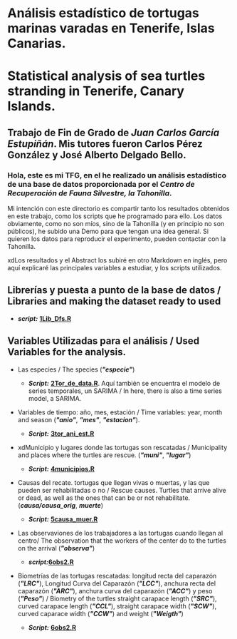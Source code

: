 # <strong>Análisis estadístico de tortugas marinas varadas en Tenerife, Islas Canarias.
# Statistical analysis of sea turtles stranding in Tenerife, Canary Islands.</strong>

## <strong>Trabajo de Fin de Grado de *Juan Carlos García Estupiñán*. Mis tutores fueron Carlos Pérez González y José Alberto Delgado Bello.</strong>

### Hola, este es mi TFG, en el he realizado un análisis estadístico de una base de datos proporcionada por el <em>Centro de Recuperación de Fauna Silvestre, la Tahonilla</em>.

Mi intención con este directorio es compartir tanto los resultados obtenidos en este trabajo, como los scripts que he programado para ello. Los datos obviamente, como no son míos, sino de la Tahonilla (y en principio no son públicos), he subido una Demo para que tengan una idea general. Si quieren los datos para reproducir el experimento, pueden contactar con la Tahonilla.

xdLos resultados y el Abstract los subiré en otro Markdown en inglés, pero aquí explicaré las principales variables a estudiar, y los scripts utilizados.

## Librerías y puesta a punto de la base de datos / Libraries and making the dataset ready to used

* <strong><em>script:</strong></em> <strong><a href="scripts/1Lib_DFs.R">1Lib_Dfs.R</a></strong>

## Variables Utilizadas para el análisis / Used Variables for the analysis.

* Las especies / The species (<strong><em>"especie"</strong></em>)

    * <strong><em>Script:</strong></em> <strong><a href="scripts/2Tor_de_data.R">2Tor_de_data.R</a></strong>. Aquí también se encuentra el modelo de series temporales, un SARIMA / In here, there is also a time series model, a SARIMA.

* Variables de tiempo: año, mes, estación / Time variables: year, month and season (<strong><em>"anio"</strong></em>, <strong><em>"mes"</strong></em>, <strong><em>"estacion"</strong></em>).

    * <strong><em>Script:</strong></em> <strong><a href="scripts/3ani_est_mes.R">3tor_ani_est.R</a></strong>

* xdMunicipio y lugares donde las tortugas son rescatadas / Municipality and places where the turtles are rescue. (<strong><em>"muni"</strong></em>, <strong><em>"lugar"</strong></em>)

    * <strong><em>Script:</strong></em> <strong><a href="scripts/4municipios.R">4municipios.R</a></strong>

* Causas del recate. tortugas que llegan vivas o muertas, y las que pueden ser rehabilitadas o no / Rescue causes. Turtles that arrive alive or dead, as well as the ones that can be or not rehabilitate. (<strong><em>causa/causa_orig</strong></em>, <strong><em>muerte</strong></em>)

    * <strong><em>Script:</strong></em> <strong><a href="scripts/5causa_muer.R">5causa_muer.R</a></strong>

* Las observaviones de los trabajadores a las tortugas cuando llegan al centro/ The observation that the workers of the center do to the turtles on the arrival (<strong><em>"observa"</strong></em>)

    * <strong><em>script:</strong></em><strong><a href="scripts/6obs2.R">6obs2.R</a></strong>

* Biometrías de las tortugas rescatadas: longitud recta del caparazón (<strong><em>"LRC"</strong></em>), Longitud Curva del Caparazón (<strong><em>"LCC"</strong></em>), anchura recta del caparazón (<strong><em>"ARC"</strong></em>), anchura curva del caparazón (<strong><em>"ACC"</strong></em>) y peso (<strong><em>"Peso"</strong></em>) / Biometry of the turtles straight carapace length (<strong><em>"SRC"</strong></em>), curved carapace length (<strong><em>"CCL"</strong></em>), straight carapace width (<strong><em>"SCW"</strong></em>), curved caparace width (<strong><em>"CCW"</strong></em>) and weight (<strong><em>"Weigth"</strong></em>)

    * <strong><em>Script:</strong></em> <strong><a href="scripts/7biometria.R">6obs2.R</a></strong>


